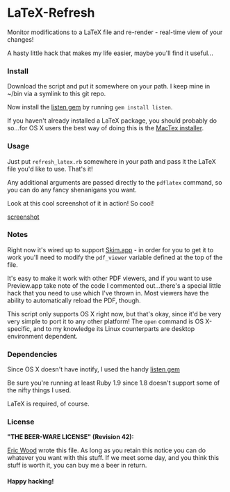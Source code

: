 LaTeX-Refresh
=============

Monitor modifications to a LaTeX file and re-render - real-time view of your changes!

A hasty little hack that makes my life easier, maybe you'll find it useful...

### Install
Download the script and put it somewhere on your path. I keep mine in ~/bin via a symlink to this git repo.

Now install the [listen gem](http://rubygems.org/gems/listen) by running `gem install listen`.

If you haven't already installed a LaTeX package, you should probably do so...for OS X users the best way of doing this is the [MacTex installer](http://www.tug.org/mactex/).

### Usage
Just put `refresh_latex.rb` somewhere in your path and pass it the LaTeX file you'd like to use. That's it!

Any additional arguments are passed directly to the `pdflatex` command, so you can do any fancy shenanigans you want.

Look at this cool screenshot of it in action! So cool!

[screenshot](screenshot.png)

### Notes
Right now it's wired up to support [Skim.app](http://skim-app.sourceforge.net/) - in order for you to get it to work you'll need to modify the `pdf_viewer` variable defined at the top of the file.

It's easy to make it work with other PDF viewers, and if you want to use Preview.app take note of the code I commented out...there's a special little hack that you need to use which I've thrown in. Most viewers have the ability to automatically reload the PDF, though.

This script only supports OS X right now, but that's okay, since it'd be very very simple to port it to any other platform! The `open` command is OS X-specific, and to my knowledge its Linux counterparts are desktop environment dependent.


### Dependencies
Since OS X doesn't have inotify, I used the handy [listen gem](http://rubygems.org/gems/listen)

Be sure you're running at least Ruby 1.9 since 1.8 doesn't support some of the nifty things I used.

LaTeX is required, of course.

### License

<b>"THE BEER-WARE LICENSE" (Revision 42):</b>

[Eric Wood](http://ericwood.org) wrote this file. As long as you retain this notice you
can do whatever you want with this stuff. If we meet some day, and you think
this stuff is worth it, you can buy me a beer in return.

#### Happy hacking!
